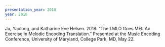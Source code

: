 ```yaml
---
presentation_year: 2018
year: 2018
---
```


Ju, Yaolong, and Katharine Eve Helsen. 2018. “The LMLO Goes MEI: An Exercise in Melodic Encoding Translation.” Presented at the Music Encoding Conference, University of Maryland, College Park, MD, May 22.